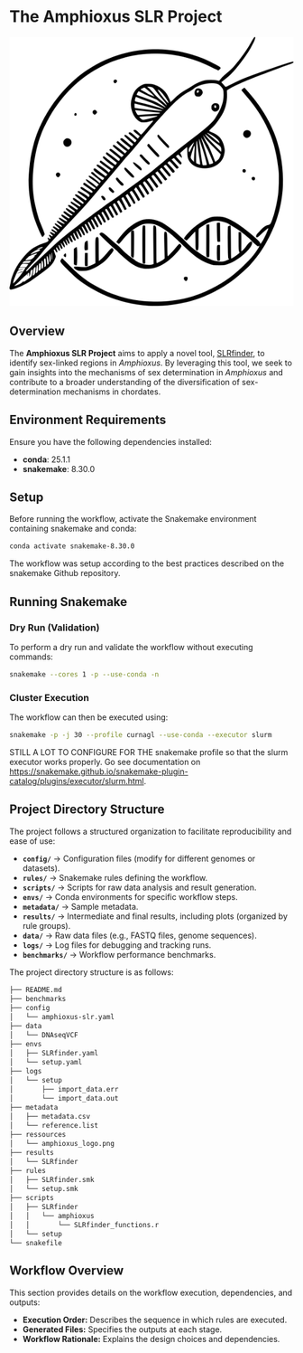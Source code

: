 # The Amphioxus SLR Project

![Project Logo](ressources/amphioxus_logo.png)

## Overview

The **Amphioxus SLR Project** aims to apply a novel tool, [SLRfinder](https://github.com/xuelingyi/SLRfinder), to identify sex-linked regions in *Amphioxus*. By leveraging this tool, we seek to gain insights into the mechanisms of sex determination in *Amphioxus* and contribute to a broader understanding of the diversification of sex-determination mechanisms in chordates.

## Environment Requirements

Ensure you have the following dependencies installed:

- **conda**: 25.1.1
- **snakemake**: 8.30.0

## Setup

Before running the workflow, activate the Snakemake environment containing snakemake and conda:

```sh
conda activate snakemake-8.30.0
```

The workflow was setup according to the best practices described on the snakemake Github repository.

## Running Snakemake

### Dry Run (Validation)

To perform a dry run and validate the workflow without executing commands:

```sh
snakemake --cores 1 -p --use-conda -n
```

### Cluster Execution

The workflow can then be executed using:
```sh
snakemake -p -j 30 --profile curnagl --use-conda --executor slurm
```

STILL A LOT TO CONFIGURE FOR THE snakemake profile so that the slurm executor works properly. Go see documentation on https://snakemake.github.io/snakemake-plugin-catalog/plugins/executor/slurm.html.


## Project Directory Structure

The project follows a structured organization to facilitate reproducibility and ease of use:

- **`config/`**  → Configuration files (modify for different genomes or datasets).
- **`rules/`**  → Snakemake rules defining the workflow.
- **`scripts/`**  → Scripts for raw data analysis and result generation.
- **`envs/`**  → Conda environments for specific workflow steps.
- **`metadata/`**  → Sample metadata.
- **`results/`**  → Intermediate and final results, including plots (organized by rule groups).
- **`data/`**  → Raw data files (e.g., FASTQ files, genome sequences).
- **`logs/`**  → Log files for debugging and tracking runs.
- **`benchmarks/`**  → Workflow performance benchmarks.

The project directory structure is as follows:

```plaintext
├── README.md
├── benchmarks
├── config
│   └── amphioxus-slr.yaml
├── data
│   └── DNAseqVCF
├── envs
│   ├── SLRfinder.yaml
│   └── setup.yaml
├── logs
│   └── setup
│       ├── import_data.err
│       └── import_data.out
├── metadata
│   ├── metadata.csv
│   └── reference.list
├── ressources
│   └── amphioxus_logo.png
├── results
│   └── SLRfinder
├── rules
│   ├── SLRfinder.smk
│   └── setup.smk
├── scripts
│   ├── SLRfinder
│   │   └── amphioxus
│   │       └── SLRfinder_functions.r
│   └── setup
└── snakefile
```

## Workflow Overview

This section provides details on the workflow execution, dependencies, and outputs:

- **Execution Order:** Describes the sequence in which rules are executed.
- **Generated Files:** Specifies the outputs at each stage.
- **Workflow Rationale:** Explains the design choices and dependencies.
